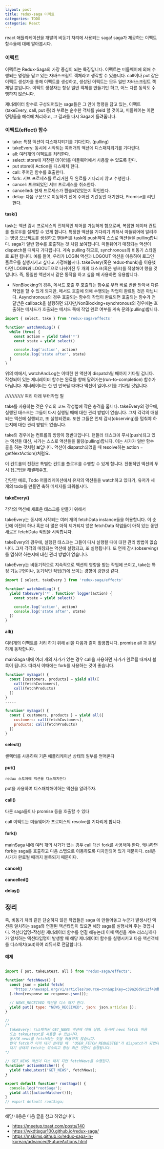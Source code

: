 ```yaml
---
layout: post
title: redux-saga 이펙트
categories: TODO
categorie: React
---
```


react 애플리케이션을 개발의 비동기 처리에 사용되는 saga!  saga가 제공하는 이펙트 함수들에 대해 알아봅시다.


### 이펙트
이펙트는 Redux-Saga의 가장 중심이 되는 특징입니다. 이펙트는 미들웨어에 의해 수행되는 명령을 담고 있는 자바스크립트 객체라고 생각할 수 있습니다. call이나 put 같은 이펙트 생성자를 통해 이펙트를 생성하고, 생성된 이펙트는 모두 일반 자바스크립트 객체일 뿐입니다. 이펙트 생성자는 항상 일반 객체를 만들기만 하고, 어느 다른 동작도 수행하지 않습니다. 

제너레이터 함수로 구성되어있는 saga들은 그 안에 명령을 담고 있는, 이펙트(takeEvery, call, put 등)라 부르는 순수한 객체를 yield 할 것이고, 미들웨어는 이런 명령들을 해석해 처리하고, 그 결과를 다시 Saga에 돌려줍니다. 

### 이펙트(effect) 함수
- take: 특정 액션이 디스패치되기를 기다린다. (pulling)
- takeEvery: 동시에 시작되는 여러개의 액션에 디스패치되기를 기다린다.
- all: 여러개의 이펙트를 처리한다.
- select: store에 저장된 데이터를 미들웨어에서 사용할 수 있도록 한다.
- put store에 Action을 디스패치 한다.
- call: 주어진 함수를 호출한다. 
- fork:	서브 프로세스를 트리거한 뒤 완료를 기다리지 않고 수행한다.
- cancel:	포크되었던 서브 프로세스를 취소한다.
- cancelled: 현재 프로세스가 켄슬되었었는지 확인한다.
- delay: 다음 구문으로 이동하기 전에 주어진 기간동안 대기한다, Promise를 리턴한다.

#### task()
task는 액션 감시 프로세스의 전체적인 제어를 가능하게 함으로써, 복잡한 데이터 컨트롤 플로우를 설계할 수 있게 합니다. 특정한 액션을 기다리기 위해서 미들웨어에 알려주는 명령 오브젝트를 생성하고 핸들러를 task에 push하여 스스로 액션들을 pulling합니다. saga가 일반 함수를 호출하는 것 처럼 보여집니다. 미들웨어가 매칭되는 액션이 dispatch될 때까지 기다립니다. 계속 pulling 하므로, synchronous의 비동기 스타일로 표현 됩니다. 예를 들어, 우리가 LOGIN 액션과 LOGOUT 액션을 이용하여 로그인 플로우를 실행시키고 싶다고 가정해봅시다. takeEvery(혹은 redux-thunk)을 이용했다면 LOGIN과 LOGOUT으로 나뉘어진 두 개의 태스크(혹은 썽크)를 작성해야 했을 것입니다. 즉, 동일한 액션에서 같은 동작을 하고 싶을 때 사용하면 유용합니다. 

* NonBlocking의 경우, 메서드 호출 후 호출되는 함수로 부터 바로 반환 받아서 다른 작업을 할 수 있게 되지만, 메서드 호출에 의해 수행되는 작업이 완료된 것은 아닙니다. Asynchronous의 경우 호출되는 함수의 작업이 완료되면 호출되는 함수가 전달받은 callback을 실행하면 되지만,NonBlocking+synchronous의 경우에는 호출하는 메서드가 호출되는 메서드 쪽에 작업 완료 여부를 계속 문의(pulling)합니다.


```js
import { select, take } from 'redux-saga/effects'

function* watchAndLog() {
  while (true) {
    const action = yield take('*')
    const state = yield select()

    console.log('action', action)
    console.log('state after', state)
  }
}

```
 위의 예에서, watchAndLog는 어떠한 한 액션이 dispatch될 때까지 기다릴 겁니다. 작성되어 있는 제너레이터 함수는 완료를 향해 달려가는(run-to-completion) 함수가 아닙니다. 제너레이터는 한 번 반복될 때마다 액션이 일어나기를 기다릴 것입니다.




//////////// 여리 아래 부터작업 필












take를 사용하는 것은 우리의 코드 작성법에 작은 충격을 줍니다. takeEvery의 경우에, 실행된 태스크는 그들이 다시 실행될 때에 대한 관리 방법이 없습니다. 그저 각각의 매칭되는 액션에 실행되고, 또 실행되겠죠. 또한 그들은 언제 감시(observing)를 멈춰야 하는지에 대한 관리 방법도 없습니다.

take의 경우에는 컨트롤의 방향이 정반대입니다. 핸들러 태스크에 푸시(push)되고 있는 액션들 대신, 사가는 스스로 액션들을 풀링(pulling)합니다. 이는 사가가 일반 함수 콜을 하는 것처럼 보입니다. 액션이 dispatch되었을 때 resolve하는 action = getNextAction()처럼요.

이 컨트롤의 전환은 특별한 컨트롤 플로우를 수행할 수 있게 합니다. 전통적인 액션의 푸시 접근법을 해결해주죠.

간단한 예로, Todo 어플리케이션에서 유저의 액션들을 watch하고 있다가, 유저가 세 개의 todo를 만들면 축하 메세지를 띄워봅시다.



#### takeEvery()

 각각의 액션에 새로운 태스크를 만들기 위해서


takeEvery는 동시에 시작되는 여러 개의 fetchData instance들을 허용합니다. 이 순간에 이전의 하나 혹은 더 많은 아직 제거되지 않은 fetchData 작업들이 아직 있는 동안 새로운 fetchData 작업을 시작합니다. 



takeEvery의 경우에, 실행된 태스크는 그들이 다시 실행될 때에 대한 관리 방법이 없습니다. 그저 각각의 매칭되는 액션에 실행되고, 또 실행됩니다. 또 언제 감시(observing)를 멈춰야 하는지에 대한 관리 방법이 없습니다.


takeEvery는 비동기적으로 지속적으로 액션의 영향을 받는 작업에 쓰이고, take는 특정 기능구현이나, 동기적인 작업(?)에 쓰이는 경향이 강한것 같다.



```js
import { select, takeEvery } from 'redux-saga/effects'

function* watchAndLog() {
  yield takeEvery('*', function* logger(action) {
    const state = yield select()

    console.log('action', action)
    console.log('state after', state)
  })
}

```

#### all()


여러개의 이펙트를 처리 하기 위해 all을 다음과 같이 활용합니다. promise all 과 동일하게 동작합니다.


mainSaga 내에 여러 개의 사가가 있는 경우 call을 사용하면  사가가 완료될 때까지 블록이 됩니다. 따라서 이때에는 fork를 사용하는 것이 좋습니다.


```js
function* mySaga() {
  const [customers, products] = yield all([
    call(fetchCustomers),
    call(fetchProducts)
  ])
}
-----

function* mySaga() {
  const { customers, products } = yield all({
    customers: call(fetchCustomers),
    products: call(fetchProducts)
  })
}

```

#### select()
셀렉터를 사용하여 기존 애플리케이션 상태의 일부를 얻어온다
#### put()
	redux 스토어에 액션을 디스패치한다
  put을 사용하여 디스패치해야하는 액션을 알려주자.
#### call()
다른 saga들이나 promise 등을 호출할 수 있다

call 이펙트는 미들웨어가 프로미스의 resolve를 기다리게 합니다.

#### fork()
mainSaga 내에 여러 개의 사가가 있는 경우 call 대신 fork를 사용해야 한다. 왜냐하면 fork는 saga를 호출하고 다음 스텝으로 이동하도록 디자인되어 있기 때문이다. call은 사가가 완료될 때까지 블록되기 때문이다.

#### cancel()
#### cancelled()
#### delay()

## 정리
즉, 비동기 처리 같은 단순하지 않은 작업들은 saga 에 만들어놓고 누군가 발생시킨 액션중 일치하는 saga와 연결된 액션타입이 있으면 해당 saga를 실행시켜 주는 것입니다. 액션타입명-작성한 제너레이터 함수를 연결 해놓는데 이때 액션을 계속 리스닝하다가 일치하는 액션타입명이 발생할 때 해당 제너레이터 함수를 실행시키고 다음 액션객체를 디스패치(put)하여 리듀서로 전달합니다.


#### 예제
```js

import { put, takeLatest, all } from "redux-saga/effects";

function* fetchNews() {
  const json = yield fetch(
    "https://newsapi.org/v1/articles?source=cnn&apiKey=c39a26d9c12f48dba2a5c00e35684ecc"
  ).then(response => response.json());

  // NEWS_RECEIVED 액션을 디스 패치 한다.
  yield put({ type: "NEWS_RECEIVED", json: json.articles });
}

//
/*
  takeEvery: 디스패치된 GET_NEWS 액션에 대해 실행. 동시에 news fetch 허용
  또는 takeLatest를 사용할 수 있습니다.
  동시에 news를 fetch하는 것을 허용하지 않습니다. 
  만약 fetch가 이미 대기 상태일 때  "USER_FETCH_REQUESTED"가 dispatch가 되었다면 
  대기 상태의 fetch는 취소되고 항상 최근 것만이 실행됩니다.
*/

// GET_NEWS 액션이 디스 패치 되면 fetchNews를 수행한다.
function* actionWatcher() {
  yield takeLatest("GET_NEWS", fetchNews);
}

export default function* rootSaga() {
  console.log("rootSaga");
  yield all([actionWatcher()]);
}
// export default rootSaga;

```

----
해당 내용은 다음 글을 참고 하였습니다.
- https://meetup.toast.com/posts/140
- https://wkdtjsgur100.github.io/redux-saga/
- https://mskims.github.io/redux-saga-in-korean/advanced/FutureActions.html
